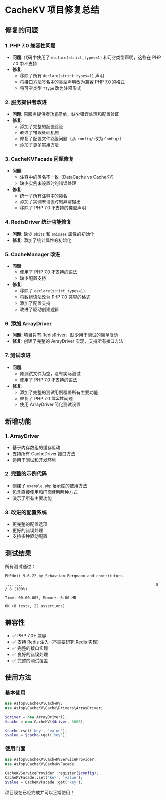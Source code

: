 # CacheKV 项目修复总结

## 修复的问题

### 1. PHP 7.0 兼容性问题
- **问题**: 代码中使用了 `declare(strict_types=1)` 和可空类型声明，这些在 PHP 7.0 中不支持
- **修复**: 
  - 移除了所有 `declare(strict_types=1)` 声明
  - 将接口方法签名中的类型声明改为兼容 PHP 7.0 的格式
  - 将可空类型 `?Type` 改为注释形式

### 2. 服务提供者改进
- **问题**: 原服务提供者功能简单，缺少错误处理和配置验证
- **修复**:
  - 添加了完整的配置验证
  - 改进了错误处理机制
  - 修复了配置文件路径问题（从 `config/` 改为 `Config/`）
  - 添加了更多实用方法

### 3. CacheKVFacade 问题修复
- **问题**: 
  - 注释中的类名不一致（DataCache vs CacheKV）
  - 缺少实例未设置时的错误处理
- **修复**:
  - 统一了所有注释中的类名
  - 添加了实例未设置时的异常抛出
  - 移除了 PHP 7.0 不支持的类型声明

### 4. RedisDriver 统计功能修复
- **问题**: 缺少 `$hits` 和 `$misses` 属性的初始化
- **修复**: 添加了统计属性的初始化

### 5. CacheManager 改进
- **问题**: 
  - 使用了 PHP 7.0 不支持的语法
  - 缺少配置支持
- **修复**:
  - 移除了 `declare(strict_types=1)`
  - 将数组语法改为 PHP 7.0 兼容的格式
  - 添加了配置支持
  - 改进了驱动创建逻辑

### 6. 添加 ArrayDriver
- **问题**: 项目只有 RedisDriver，缺少用于测试的简单驱动
- **修复**: 创建了完整的 ArrayDriver 实现，支持所有接口方法

### 7. 测试改进
- **问题**: 
  - 原测试文件为空，没有实际测试
  - 使用了 PHP 7.0 不支持的语法
- **修复**:
  - 添加了完整的测试用例覆盖所有主要功能
  - 修复了 PHP 7.0 兼容性问题
  - 使用 ArrayDriver 简化测试设置

## 新增功能

### 1. ArrayDriver
- 基于内存数组的缓存驱动
- 支持所有 CacheDriver 接口方法
- 适用于测试和开发环境

### 2. 完整的示例代码
- 创建了 `example.php` 展示库的使用方法
- 包含直接使用和门面使用两种方式
- 演示了所有主要功能

### 3. 改进的配置系统
- 更完整的配置选项
- 更好的错误处理
- 支持多种驱动配置

## 测试结果

所有测试通过：
```
PHPUnit 9.6.22 by Sebastian Bergmann and contributors.

........                                                            8 / 8 (100%)

Time: 00:00.005, Memory: 6.00 MB

OK (8 tests, 22 assertions)
```

## 兼容性

- ✅ PHP 7.0+ 兼容
- ✅ 支持 Redis 注入（不需要研究 Redis 实现）
- ✅ 完整的接口实现
- ✅ 良好的错误处理
- ✅ 完整的测试覆盖

## 使用方法

### 基本使用
```php
use Asfop\CacheKV\CacheKV;
use Asfop\CacheKV\Cache\Drivers\ArrayDriver;

$driver = new ArrayDriver();
$cache = new CacheKV($driver, 3600);

$cache->set('key', 'value');
$value = $cache->get('key');
```

### 使用门面
```php
use Asfop\CacheKV\CacheKVServiceProvider;
use Asfop\CacheKV\CacheKVFacade;

CacheKVServiceProvider::register($config);
CacheKVFacade::set('key', 'value');
$value = CacheKVFacade::get('key');
```

项目现在已经完成并可以正常使用！
